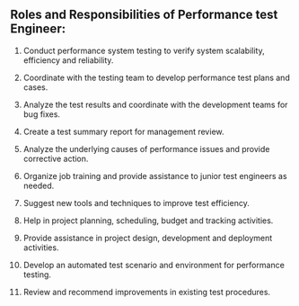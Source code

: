 ## Roles and Responsibilities of Performance test Engineer:

1. Conduct performance system testing to verify system scalability, efficiency and reliability.

2. Coordinate with the testing team to develop performance test plans and cases.

3. Analyze the test results and coordinate with the development teams for bug fixes.

4. Create a test summary report for management review.

5. Analyze the underlying causes of performance issues and provide corrective action.

6. Organize job training and provide assistance to junior test engineers as needed.

7. Suggest new tools and techniques to improve test efficiency.

8. Help in project planning, scheduling, budget and tracking activities.

9. Provide assistance in project design, development and deployment activities.

10. Develop an automated test scenario and environment for performance testing.

11. Review and recommend improvements in existing test procedures.
